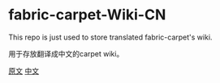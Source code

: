 # fabric-carpet-Wiki-CN
This repo is just used to store translated fabric-carpet's wiki.

用于存放翻译成中文的carpet wiki。

[原文](https://github.com/gnembon/fabric-carpet/wiki)
[中文](https://github.com/HeartyYF/fabric-carpet-Wiki-CN/wiki/)
